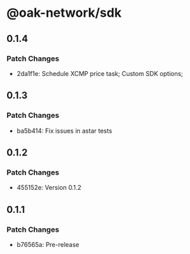 # @oak-network/sdk

## 0.1.4

### Patch Changes

- 2da1f1e: Schedule XCMP price task; Custom SDK options;

## 0.1.3

### Patch Changes

- ba5b414: Fix issues in astar tests

## 0.1.2

### Patch Changes

- 455152e: Version 0.1.2

## 0.1.1

### Patch Changes

- b76565a: Pre-release
